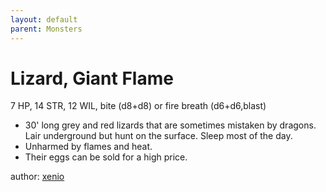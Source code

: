 ```yaml
---
layout: default
parent: Monsters
---
```


# Lizard, Giant Flame 
7 HP, 14 STR, 12 WIL, bite (d8+d8) or fire breath (d6+d6,blast)

- 30' long grey and red lizards that are sometimes mistaken by dragons. Lair underground but hunt on the surface. Sleep most of the day.
- Unharmed by flames and heat.
- Their eggs can be sold for a high price.

author: [xenio](https://xenioinabottle.blogspot.com/2021/03/classic-monsters-for-cairnito-part-2.html)

